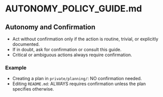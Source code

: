 # AUTONOMY_POLICY_GUIDE.md

## Autonomy and Confirmation

- Act without confirmation only if the action is routine, trivial, or explicitly documented.
- If in doubt, ask for confirmation or consult this guide.
- Critical or ambiguous actions always require confirmation.

### Example
- Creating a plan in `private/planning/`: NO confirmation needed.
- Editing `README.md`: ALWAYS requires confirmation unless the plan specifies otherwise.
